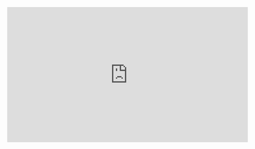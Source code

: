 <iframe width="560" height="315" src="https://www.youtube.com/embed/dQw4w9WgXcQ?controls=0&amp;start=4" frameborder="0" allow="accelerometer; autoplay; clipboard-write; encrypted-media; gyroscope; picture-in-picture" allowfullscreen></iframe>

